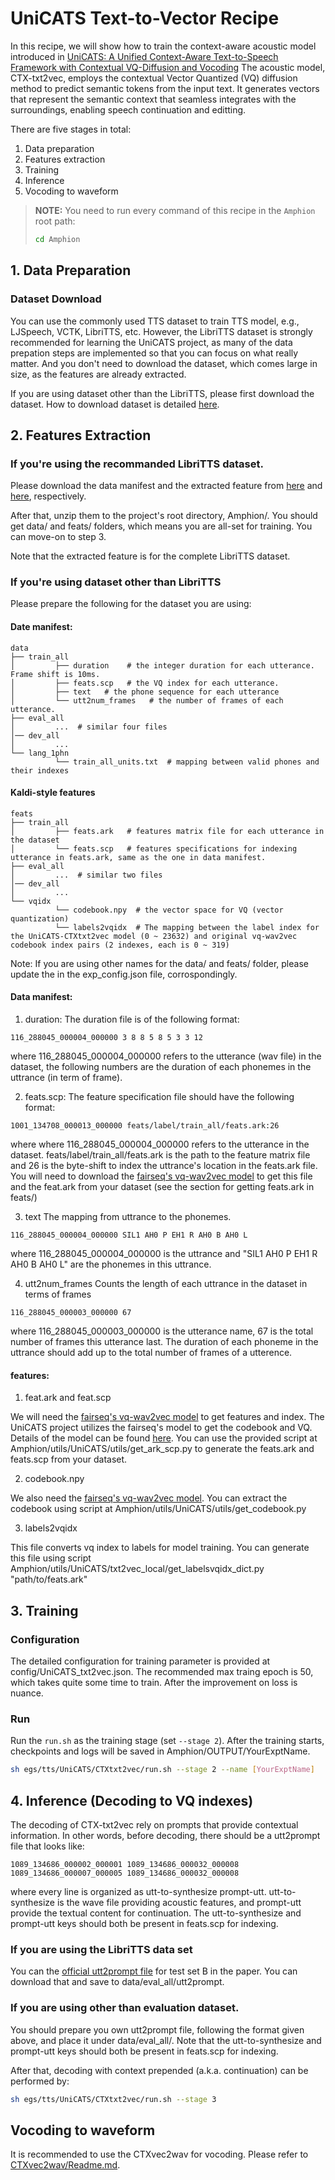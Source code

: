 # UniCATS Text-to-Vector Recipe

In this recipe, we will show how to train the context-aware acoustic model introduced in
[UniCATS: A Unified Context-Aware Text-to-Speech Framework with Contextual VQ-Diffusion and Vocoding](https://arxiv.org/abs/2306.07547)
The acoustic model, CTX-txt2vec, employs the contextual Vector Quantized (VQ) diffusion method to predict semantic tokens from the input text. It generates vectors that represent the semantic context that seamless integrates with the surroundings, enabling speech continuation and editting. 

There are five stages in total:

1. Data preparation
2. Features extraction
3. Training
4. Inference
5. Vocoding to waveform

> **NOTE:** You need to run every command of this recipe in the `Amphion` root path:
> ```bash
> cd Amphion
> ```

## 1. Data Preparation

### Dataset Download
You can use the commonly used TTS dataset to train TTS model, e.g., LJSpeech, VCTK, LibriTTS, etc. However, the LibriTTS dataset is strongly recommended for learning the UniCATS project, as many of the data prepation steps are implemented so that you can focus on what really matter. And you don't need to download the dataset, which comes large in size, as the features are already extracted. 

If you are using dataset other than the LibriTTS, please first download the dataset. How to download dataset is detailed [here](../../datasets/README.md).

## 2. Features Extraction

### If you're using the recommanded LibriTTS dataset.

Please download the data manifest and the extracted feature from [here](https://huggingface.co/datasets/cantabile-kwok/libritts-all-kaldi-data/resolve/main/data_ctxt2v.zip) and [here](https://huggingface.co/datasets/cantabile-kwok/libritts-all-kaldi-data/resolve/main/feats_ctxt2v.zip), respectively. 

After that, unzip them to the project's root directory, Amphion/. You should get data/ and feats/ folders, which means you are all-set for training. You can move-on to step 3. 

Note that the extracted feature is for the complete LibriTTS dataset. 

### If you're using dataset other than LibriTTS
Please prepare the following for the dataset you are using:

#### Date manifest:
```
data
├── train_all
│         ├── duration    # the integer duration for each utterance. Frame shift is 10ms.
│         ├── feats.scp   # the VQ index for each utterance. 
│         ├── text   # the phone sequence for each utterance
│         └── utt2num_frames   # the number of frames of each utterance.
├── eval_all
│         ...  # similar four files
│── dev_all
│         ...
└── lang_1phn
          └── train_all_units.txt  # mapping between valid phones and their indexes
```
#### Kaldi-style features
```
feats
├── train_all
│         ├── feats.ark   # features matrix file for each utterance in the dataset
│         └── feats.scp   # features specifications for indexing utterance in feats.ark, same as the one in data manifest. 
├── eval_all
│         ...  # similar two files
│── dev_all
│         ...
└── vqidx
          └── codebook.npy  # the vector space for VQ (vector quantization)
          └── labels2vqidx  # The mapping between the label index for the UniCATS-CTXtxt2vec model (0 ~ 23632) and original vq-wav2vec codebook index pairs (2 indexes, each is 0 ~ 319) 
```
Note: If you are using other names for the data/ and feats/ folder, please update the in the exp_config.json file, corrospondingly. 

#### Data manifest:
1. duration: 
The duration file is of the following format: 
```
116_288045_000004_000000 3 8 8 5 8 5 3 3 12
```
where 116_288045_000004_000000 refers to the utterance (wav file) in the dataset, the following numbers are the duration of each phonemes in the uttrance (in term of frame).

2. feats.scp:
The feature specification file should have the following format:
```
1001_134708_000013_000000 feats/label/train_all/feats.ark:26
```
where where 116_288045_000004_000000 refers to the utterance in the dataset. feats/label/train_all/feats.ark is the path to the feature matrix file and 26 is the byte-shift to index the uttrance's location in the feats.ark file. 
You will need to download the [fairseq's vq-wav2vec model](https://dl.fbaipublicfiles.com/fairseq/wav2vec/vq-wav2vec_kmeans.pt) to get this file and the feat.ark from your dataset (see the section for getting feats.ark in feats/)

3. text
The mapping from uttrance to the phonemes. 
```
116_288045_000004_000000 SIL1 AH0 P EH1 R AH0 B AH0 L
```
where 116_288045_000004_000000 is the uttrance and "SIL1 AH0 P EH1 R AH0 B AH0 L" are the phonemes in this uttrance.


4. utt2num_frames
Counts the length of each uttrance in the dataset in terms of frames
```
116_288045_000003_000000 67
```
where 116_288045_000003_000000 is the utterance name, 67 is the total number of frames this utterance last. The duration of each phoneme in the uttrance should add up to the total number of frames of a utterence. 

#### features:
1. feat.ark and feat.scp

We will need the [fairseq's vq-wav2vec model](https://dl.fbaipublicfiles.com/fairseq/wav2vec/vq-wav2vec_kmeans.pt) to get features and index. The UniCATS project utilizes the fairseq's model to get the codebook and VQ. Details of the model can be found [here](https://github.com/facebookresearch/fairseq/tree/main/examples/wav2vec#vq-wav2vec).
You can use the provided script at Amphion/utils/UniCATS/utils/get_ark_scp.py to generate the feats.ark and feats.scp from your dataset.

2. codebook.npy

We also need the [fairseq's vq-wav2vec model](https://dl.fbaipublicfiles.com/fairseq/wav2vec/vq-wav2vec_kmeans.pt). You can extract the codebook using script at Amphion/utils/UniCATS/utils/get_codebook.py

3. labels2vqidx

This file converts vq index to labels for model training. You can generate this file using script Amphion/utils/UniCATS/txt2vec_local/get_labelsvqidx_dict.py "path/to/feats.ark"


## 3. Training

### Configuration

The detailed configuration for training parameter is provided at config/UniCATS_txt2vec.json.
The recommended max traing epoch is 50, which takes quite some time to train. 
After the improvement on loss is nuance. 

### Run

Run the `run.sh` as the training stage (set  `--stage 2`). After the training starts, checkpoints and logs will be saved in Amphion/OUTPUT/YourExptName.

```bash
sh egs/tts/UniCATS/CTXtxt2vec/run.sh --stage 2 --name [YourExptName]
```


## 4. Inference (Decoding to VQ indexes)
The decoding of CTX-txt2vec rely on prompts that provide contextual information. In other words, before decoding, there should be a utt2prompt file that looks like:
```
1089_134686_000002_000001 1089_134686_000032_000008
1089_134686_000007_000005 1089_134686_000032_000008
```
where every line is organized as utt-to-synthesize prompt-utt. utt-to-synthesize is the wave file providing acoustic features, and prompt-utt provide the textual content for continuation. The utt-to-synthesize and prompt-utt keys should both be present in feats.scp for indexing.

### If you are using the LibriTTS data set
You can the [official utt2prompt file](https://cpdu.github.io/unicats/resources/testsetB_utt2prompt) for test set B in the paper. You can download that and save to data/eval_all/utt2prompt.

### If you are using other than evaluation dataset. 
You should prepare you own utt2prompt file, following the format given above, and place it under data/eval_all/. Note that the utt-to-synthesize and prompt-utt keys should both be present in feats.scp for indexing.

After that, decoding with context prepended (a.k.a. continuation) can be performed by:

```bash
sh egs/tts/UniCATS/CTXtxt2vec/run.sh --stage 3
```

## Vocoding to waveform
It is recommended to use the CTXvec2wav for vocoding. Please refer to [CTXvec2wav/Readme.md](../CTXvec2wav/Readme.md).